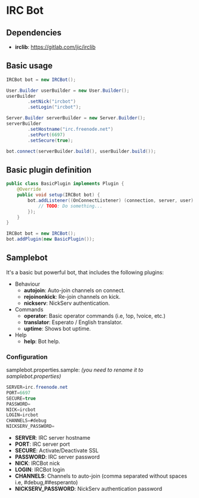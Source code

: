 # IRC Bot

## Dependencies
* **irclib**: https://gitlab.com/jic/irclib

## Basic usage
```java
IRCBot bot = new IRCBot();

User.Builder userBuilder = new User.Builder();
userBuilder
        .setNick("ircbot")
        .setLogin("ircbot");

Server.Builder serverBuilder = new Server.Builder();
serverBuilder
        .setHostname("irc.freenode.net")
        .setPort(6697)
        .setSecure(true);

bot.connect(serverBuilder.build(), userBuilder.build());
```

## Basic plugin definition
```java
public class BasicPlugin implements Plugin {
    @Override
    public void setup(IRCBot bot) {
        bot.addListener((OnConnectListener) (connection, server, user) -> {
            // TODO: Do something...
        });
    }
}
```

```java
IRCBot bot = new IRCBot();
bot.addPlugin(new BasicPlugin());
```

## Samplebot
It's a basic but powerful bot, that includes the following plugins:
* Behaviour
    * **autojoin**: Auto-join channels on connect.
    * **rejoinonkick**: Re-join channels on kick.
    * **nickserv**: NickServ authentication.
* Commands
    * **operator**: Basic operator commands (i.e, !op, !voice, etc.)
    * **translator**: Esperato / English translator.
    * **uptime**: Shows bot uptime.
* Help
    * **help**: Bot help.

### Configuration
samplebot.properties.sample: *(you need to rename it to samplebot.properties)*
```java
SERVER=irc.freenode.net
PORT=6697
SECURE=true
PASSWORD=
NICK=ircbot
LOGIN=ircbot
CHANNELS=#debug
NICKSERV_PASSWORD=
```
* **SERVER**: IRC server hostname
* **PORT**: IRC server port
* **SECURE**: Activate/Deactivate SSL
* **PASSWORD**: IRC server password
* **NICK**: IRCBot nick
* **LOGIN**: IRCBot login
* **CHANNELS**: Channels to auto-join (comma separated without spaces i.e, #debug,##esperanto)
* **NICKSERV_PASSWORD**: NickServ authentication password
